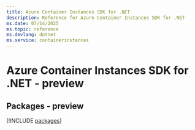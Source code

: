 ```yaml
---
title: Azure Container Instances SDK for .NET
description: Reference for Azure Container Instances SDK for .NET
ms.date: 07/14/2025
ms.topic: reference
ms.devlang: dotnet
ms.service: containerinstances
---
```

# Azure Container Instances SDK for .NET - preview
## Packages - preview
[!INCLUDE [packages](container-instances-index.md)]